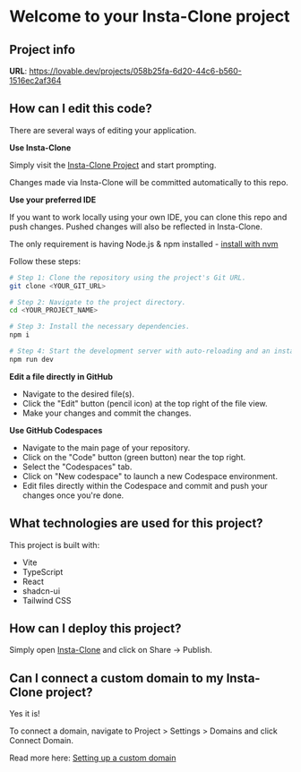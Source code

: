 # Welcome to your Insta-Clone project

## Project info

**URL**: https://lovable.dev/projects/058b25fa-6d20-44c6-b560-1516ec2af364

## How can I edit this code?

There are several ways of editing your application.

**Use Insta-Clone**

Simply visit the [Insta-Clone Project](https://lovable.dev/projects/058b25fa-6d20-44c6-b560-1516ec2af364) and start prompting.

Changes made via Insta-Clone will be committed automatically to this repo.

**Use your preferred IDE**

If you want to work locally using your own IDE, you can clone this repo and push changes. Pushed changes will also be reflected in Insta-Clone.

The only requirement is having Node.js & npm installed - [install with nvm](https://github.com/nvm-sh/nvm#installing-and-updating)

Follow these steps:

```sh
# Step 1: Clone the repository using the project's Git URL.
git clone <YOUR_GIT_URL>

# Step 2: Navigate to the project directory.
cd <YOUR_PROJECT_NAME>

# Step 3: Install the necessary dependencies.
npm i

# Step 4: Start the development server with auto-reloading and an instant preview.
npm run dev
```

**Edit a file directly in GitHub**

- Navigate to the desired file(s).
- Click the "Edit" button (pencil icon) at the top right of the file view.
- Make your changes and commit the changes.

**Use GitHub Codespaces**

- Navigate to the main page of your repository.
- Click on the "Code" button (green button) near the top right.
- Select the "Codespaces" tab.
- Click on "New codespace" to launch a new Codespace environment.
- Edit files directly within the Codespace and commit and push your changes once you're done.

## What technologies are used for this project?

This project is built with:

- Vite
- TypeScript
- React
- shadcn-ui
- Tailwind CSS

## How can I deploy this project?

Simply open [Insta-Clone](https://lovable.dev/projects/058b25fa-6d20-44c6-b560-1516ec2af364) and click on Share -> Publish.

## Can I connect a custom domain to my Insta-Clone project?

Yes it is!

To connect a domain, navigate to Project > Settings > Domains and click Connect Domain.

Read more here: [Setting up a custom domain](https://docs.lovable.dev/tips-tricks/custom-domain#step-by-step-guide)
